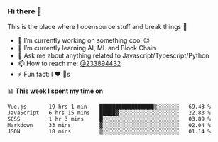### Hi there 👋

<!--
**a233894432/a233894432** is a ✨ _special_ ✨ repository because its `README.md` (this file) appears on your GitHub profile.

Here are some ideas to get you started:

- 🔭 I’m currently working on ...
- 🌱 I’m currently learning ...
- 👯 I’m looking to collaborate on ...
- 🤔 I’m looking for help with ...
- 💬 Ask me about ...
- 📫 How to reach me: ...
- 😄 Pronouns: ...
- ⚡ Fun fact: ...
-->
 
 
This is the place where I opensource stuff and break things :rofl:

- 🔭 I’m currently working on something cool :wink:
- 🌱 I’m currently learning AI, ML and Block Chain
- 💬 Ask me about anything related to Javascript/Typescript/Python
- 📫 How to reach me: [@233894432](https://twitter.com/233894432)
- ⚡ Fun fact: I :heart: :dog:s

📊 **This week I spent my time on**
<!--START_SECTION:waka-->
```text
Vue.js       19 hrs 1 min    █████████████████▒░░░░░░░   69.43 % 
JavaScript   6 hrs 15 mins   █████▓░░░░░░░░░░░░░░░░░░░   22.83 % 
SCSS         1 hr 3 mins     █░░░░░░░░░░░░░░░░░░░░░░░░   03.89 % 
Markdown     33 mins         ▓░░░░░░░░░░░░░░░░░░░░░░░░   02.04 % 
JSON         18 mins         ▒░░░░░░░░░░░░░░░░░░░░░░░░   01.14 % 
```
<!--END_SECTION:waka-->
